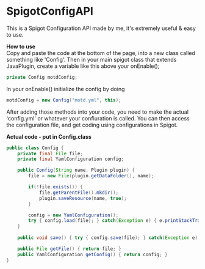 # SpigotConfigAPI

This is a Spigot Configuration API made by me, it's extremely useful & easy to use.


**How to use**\
Copy and paste the code at the bottom of the page, into a new class called something like 'Config'. Then in your main spigot class that extends JavaPlugin, create a variable like this above your onEnable();
```java
private Config motdConfig;
```
In your onEnable() initialize the config by doing
```java
motdConfig = new Config("motd.yml", this);
```
After adding those methods into your code, you need to make the actual 'config.yml' or whatever your confiuration is called. You can then access the configuration file, and get coding using configurations in Spigot.

**Actual code - put in Config.class**
```java
public class Config {
    private final File file;
    private final YamlConfiguration config;

    public Config(String name, Plugin plugin) {
        file = new File(plugin.getDataFolder(), name);

        if(!file.exists()) {
            file.getParentFile().mkdir();
            plugin.saveResource(name, true);
        }

        config = new YamlConfiguration();
        try { config.load(file); } catch(Exception e) { e.printStackTrace(); }
    }
    
    public void save() { try { config.save(file); } catch(Exception e) { e.printStackTrace(); } }

    public File getFile() { return file; }
    public YamlConfiguration getConfig() { return config; }
}
```

